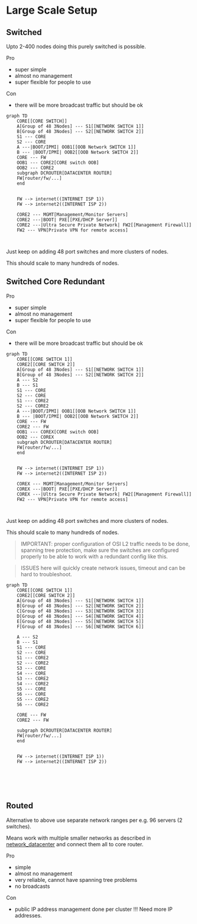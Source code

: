 # Large Scale Setup

## Switched

Upto 2-400 nodes doing this purely switched is possible.

Pro

- super simple
- almost no management
- super flexible for people to use

Con

- there will be more broadcast traffic but should be ok


```mermaid
graph TD
    CORE[[CORE SWITCH]]    
    A[Group of 48 3Nodes] --- S1[[NETWORK SWITCH 1]]
    B[Group of 48 3Nodes] --- S2[[NETWORK SWITCH 2]]
    S1 --- CORE
    S2 --- CORE
    A ---|BOOT/IPMI| OOB1[[OOB Network SWITCH 1]]
    B --- |BOOT/IPMI| OOB2[[OOB Network SWITCH 2]]
    CORE --- FW
    OOB1 --- CORE2[CORE switch OOB]
    OOB2 --- CORE2
    subgraph DCROUTER[DATACENTER ROUTER]
    FW[router/fw/...]
    end        


    FW --> internet((INTERNET ISP 1))
    FW --> internet2((INTERNET ISP 2))

    CORE2 --- MGMT[Management/Monitor Servers]
    CORE2 ---|BOOT| PXE[[PXE/DHCP Server]]
    CORE2 ---|Ultra Secure Private Network| FW2[[Management Firewall]]
    FW2 --- VPN[Private VPN for remote access]

    
```

Just keep on adding 48 port switches and more clusters of nodes.

This should scale to many hundreds of nodes.

## Switched Core Redundant


Pro

- super simple
- almost no management
- super flexible for people to use

Con

- there will be more broadcast traffic but should be ok


```mermaid
graph TD
    CORE[[CORE SWITCH 1]]    
    CORE2[[CORE SWITCH 2]]
    A[Group of 48 3Nodes] --- S1[[NETWORK SWITCH 1]]
    B[Group of 48 3Nodes] --- S2[[NETWORK SWITCH 2]]
    A --- S2
    B --- S1
    S1 --- CORE
    S2 --- CORE
    S1 --- CORE2
    S2 --- CORE2
    A ---|BOOT/IPMI| OOB1[[OOB Network SWITCH 1]]
    B --- |BOOT/IPMI| OOB2[[OOB Network SWITCH 2]]
    CORE --- FW
    CORE2 --- FW 
    OOB1 --- COREX[CORE switch OOB]
    OOB2 --- COREX
    subgraph DCROUTER[DATACENTER ROUTER]
    FW[router/fw/...]
    end        


    FW --> internet((INTERNET ISP 1))
    FW --> internet2((INTERNET ISP 2))

    COREX --- MGMT[Management/Monitor Servers]
    COREX ---|BOOT| PXE[[PXE/DHCP Server]]
    COREX ---|Ultra Secure Private Network| FW2[[Management Firewall]]
    FW2 --- VPN[Private VPN for remote access]

    
```

Just keep on adding 48 port switches and more clusters of nodes.

This should scale to many hundreds of nodes.

> IMPORTANT: proper configuration of OSI L2 traffic needs to be done, spanning tree protection, make sure the switches are configured properly to be able to work with a redundant config like this. 

> ISSUES here will quickly create network issues, timeout and can be hard to troubleshoot.


```mermaid
graph TD
    CORE[[CORE SWITCH 1]]    
    CORE2[[CORE SWITCH 2]]
    A[Group of 48 3Nodes] --- S1[[NETWORK SWITCH 1]]
    B[Group of 48 3Nodes] --- S2[[NETWORK SWITCH 2]]
    C[Group of 48 3Nodes] --- S3[[NETWORK SWITCH 3]]
    D[Group of 48 3Nodes] --- S4[[NETWORK SWITCH 4]]
    E[Group of 48 3Nodes] --- S5[[NETWORK SWITCH 5]]
    F[Group of 48 3Nodes] --- S6[[NETWORK SWITCH 6]]

    A --- S2
    B --- S1
    S1 --- CORE
    S2 --- CORE
    S1 --- CORE2
    S2 --- CORE2
    S3 --- CORE
    S4 --- CORE
    S3 --- CORE2
    S4 --- CORE2
    S5 --- CORE
    S6 --- CORE
    S5 --- CORE2
    S6 --- CORE2    

    CORE --- FW
    CORE2 --- FW

    subgraph DCROUTER[DATACENTER ROUTER]
    FW[router/fw/...]
    end        


    FW --> internet((INTERNET ISP 1))
    FW --> internet2((INTERNET ISP 2))


    
  
    
```

## Routed

Alternative to above use separate network ranges per e.g. 96 servers (2 switches).

Means work with multiple smaller networks as described in [network_datacenter](network_datacenter) and connect them all to core router.

Pro

- simple
- almost no management
- very reliable, cannot have spanning tree problems
- no broadcasts

Con

- public IP address management done per cluster !!! Need more IP addresses.

